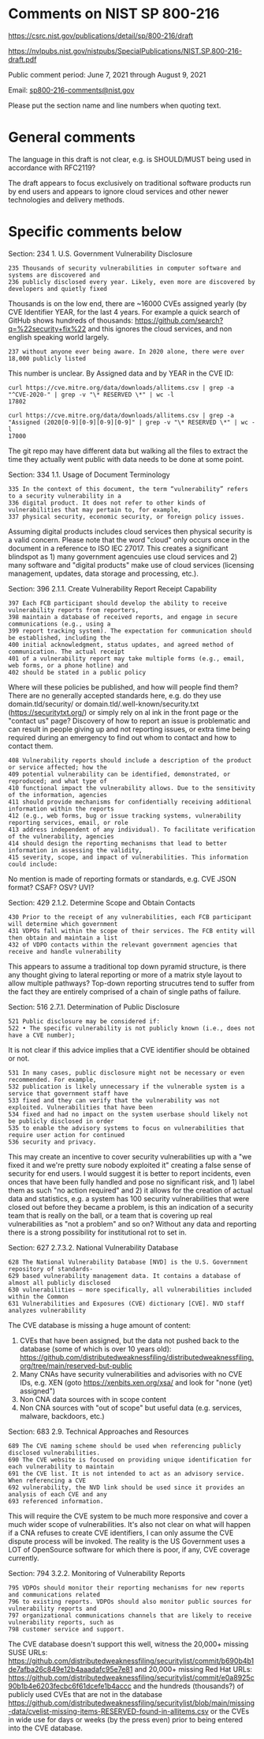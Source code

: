 # Comments on NIST SP 800-216

https://csrc.nist.gov/publications/detail/sp/800-216/draft

https://nvlpubs.nist.gov/nistpubs/SpecialPublications/NIST.SP.800-216-draft.pdf

Public comment period: June 7, 2021 through August 9, 2021

Email: sp800-216-comments@nist.gov

Please put the section name and line numbers when quoting text.

# General comments

The language in this draft is not clear, e.g. is SHOULD/MUST being used in accordance with RFC2119?

The draft appears to focus exclusively on traditional software products run by end users and appears to ignore cloud services and other newer technologies and delivery methods.

# Specific comments below

Section: 234 1. U.S. Government Vulnerability Disclosure

```
235 Thousands of security vulnerabilities in computer software and systems are discovered and
236 publicly disclosed every year. Likely, even more are discovered by developers and quietly fixed
```
Thousands is on the low end, there are ~16000 CVEs assigned yearly (by CVE Identifier YEAR, for the last 4 years. For example a quick search of GitHub shows hundreds of thousands: https://github.com/search?q=%22security+fix%22 and this ignores the cloud services, and non english speaking world largely.

```
237 without anyone ever being aware. In 2020 alone, there were over 18,000 publicly listed
```

This number is unclear. By Assigned data and by YEAR in the CVE ID:

```
curl https://cve.mitre.org/data/downloads/allitems.csv | grep -a "^CVE-2020-" | grep -v "\* RESERVED \*" | wc -l
17802

curl https://cve.mitre.org/data/downloads/allitems.csv | grep -a "Assigned (2020[0-9][0-9][0-9][0-9]" | grep -v "\* RESERVED \*" | wc -l
17000
```

The git repo may have different data but walking all the files to extract the time they actually went public with data needs to be done at some point.

Section: 334 1.1. Usage of Document Terminology

```
335 In the context of this document, the term “vulnerability” refers to a security vulnerability in a
336 digital product. It does not refer to other kinds of vulnerabilities that may pertain to, for example,
337 physical security, economic security, or foreign policy issues.
```

Assuming digital products includes cloud services then physical security is a valid concern. Please note that the word "cloud" only occurs once in the document in a reference to ISO IEC 27017. This creates a significant blindspot as 1) many government agencuies use cloud services and 2) many software and "digital products" make use of cloud services (licensing management, updates, data storage and processing, etc.). 

Section: 396 2.1.1. Create Vulnerability Report Receipt Capability

```
397 Each FCB participant should develop the ability to receive vulnerability reports from reporters,
398 maintain a database of received reports, and engage in secure communications (e.g., using a
399 report tracking system). The expectation for communication should be established, including the
400 initial acknowledgment, status updates, and agreed method of communication. The actual receipt
401 of a vulnerability report may take multiple forms (e.g., email, web forms, or a phone hotline) and
402 should be stated in a public policy
```

Where will these policies be published, and how will people find them? There are no generally accepted standards here, e.g. do they use domain.tld/security/ or domain.tld/.well-known/security.txt (https://securitytxt.org/) or simply rely on al ink in the front page or the "contact us" page? Discovery of how to report an issue is problematic and can result in people giving up and not reporting issues, or extra time being required during an emergency to find out whom to contact and how to contact them.

```
408 Vulnerability reports should include a description of the product or service affected; how the
409 potential vulnerability can be identified, demonstrated, or reproduced; and what type of
410 functional impact the vulnerability allows. Due to the sensitivity of the information, agencies
411 should provide mechanisms for confidentially receiving additional information within the reports
412 (e.g., web forms, bug or issue tracking systems, vulnerability reporting services, email, or role
413 address independent of any individual). To facilitate verification of the vulnerability, agencies
414 should design the reporting mechanisms that lead to better information in assessing the validity,
415 severity, scope, and impact of vulnerabilities. This information could include:
```

No mention is made of reporting formats or standards, e.g. CVE JSON format? CSAF? OSV? UVI?

Section: 429 2.1.2. Determine Scope and Obtain Contacts

```
430 Prior to the receipt of any vulnerabilities, each FCB participant will determine which government
431 VDPOs fall within the scope of their services. The FCB entity will then obtain and maintain a list
432 of VDPO contacts within the relevant government agencies that receive and handle vulnerability
```

This appears to assume a traditional top down pyramid structure, is there any thought giving to lateral reporting or more of a matrix style layout to allow multiple pathways? Top-down reporting strucutres tend to suffer from the fact they are entirely comprised of a chain of single paths of failure.

Section: 516 2.7.1. Determination of Public Disclosure

```
521 Public disclosure may be considered if:
522 • The specific vulnerability is not publicly known (i.e., does not have a CVE number);
```

It is not clear if this advice implies that a CVE identifier should be obtained or not. 

```
531 In many cases, public disclosure might not be necessary or even recommended. For example,
532 publication is likely unnecessary if the vulnerable system is a service that government staff have
533 fixed and they can verify that the vulnerability was not exploited. Vulnerabilities that have been
534 fixed and had no impact on the system userbase should likely not be publicly disclosed in order
535 to enable the advisory systems to focus on vulnerabilities that require user action for continued
536 security and privacy.
```

This may create an incentive to cover security vulnerabilities up with a "we fixed it and we're pretty sure nobody exploited it" creating a false sense of security for end users. I would suggest it is better to report incidents, even onces that have been fully handled and pose no significant risk, and 1) label them as such "no action required" and 2) it allows for the creation of actual data and statistics, e.g. a system has 100 security vulnerabilities that were closed out before they became a problem, is this an indication of a security team that is really on the ball, or a team that is covering up real vulnerabilities as "not a problem" and so on? Without any data and reporting there is a strong possibility for institutional rot to set in.

Section: 627 2.7.3.2. National Vulnerability Database

```
628 The National Vulnerability Database [NVD] is the U.S. Government repository of standards-
629 based vulnerability management data. It contains a database of almost all publicly disclosed
630 vulnerabilities — more specifically, all vulnerabilities included within the Common
631 Vulnerabilities and Exposures (CVE) dictionary [CVE]. NVD staff analyzes vulnerability
```

The CVE database is missing a huge amount of content:

1) CVEs that have been assigned, but the data not pushed back to the database (some of which is over 10 years old): https://github.com/distributedweaknessfiling/distributedweaknessfiling.org/tree/main/reserved-but-public
2) Many CNAs have security vulnerabilities and advisories with no CVE IDs, e.g. XEN (goto https://xenbits.xen.org/xsa/ and look for "none (yet) assigned")
3) Non CNA data sources with in scope content
4) Non CNA sources with "out of scope" but useful data (e.g. services, malware, backdoors, etc.)

Section: 683 2.9. Technical Approaches and Resources

```
689 The CVE naming scheme should be used when referencing publicly disclosed vulnerabilities.
690 The CVE website is focused on providing unique identification for each vulnerability to maintain
691 the CVE list. It is not intended to act as an advisory service. When referencing a CVE
692 vulnerability, the NVD link should be used since it provides an analysis of each CVE and any
693 referenced information.
```

This will require the CVE system to be much more responsive and cover a much wider scope of vulnerabilities. It's also not clear on what will happen if a CNA refuses to create CVE identifiers, I can only assume the CVE dispute process will be invoked. The reality is the US Government uses a LOT of OpenSource software for which there is poor, if any, CVE coverage currently. 


Section: 794 3.2.2. Monitoring of Vulnerability Reports

```
795 VDPOs should monitor their reporting mechanisms for new reports and communications related
796 to existing reports. VDPOs should also monitor public sources for vulnerability reports and
797 organizational communications channels that are likely to receive vulnerability reports, such as
798 customer service and support.
```

The CVE database doesn't support this well, witness the 20,000+ missing SUSE URLs: https://github.com/distributedweaknessfiling/securitylist/commit/b690b4b1de7afba26c849e12b4aaadafc95e7e81 and 20,000+ missing Red Hat URLs: https://github.com/distributedweaknessfiling/securitylist/commit/e0a8925c90b1b4e6203fecbc6f61dcefe1b4accc and the hundreds (thousands?) of publicly used CVEs that are not in the database https://github.com/distributedweaknessfiling/securitylist/blob/main/missing-data/cvelist-missing-items-RESERVED-found-in-allitems.csv  or the CVEs in wide use for days or weeks (by the press even) prior to being entered into the CVE database.
